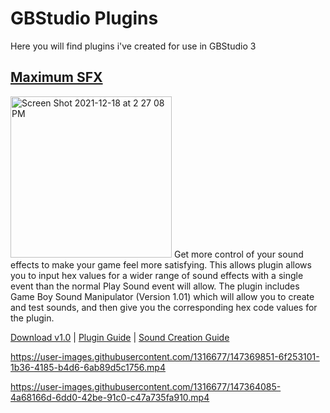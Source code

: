 # GBStudio Plugins
Here you will find plugins i've created for use in GBStudio 3

## [Maximum SFX](https://github.com/dochardware/GBStudio-Plugins/blob/a6cf889399843b72f06f72006bb758f7eff22ca1/Maximum%20SFX%20Guide.md)
<img width="258" alt="Screen Shot 2021-12-18 at 2 27 08 PM" src="https://user-images.githubusercontent.com/1316677/147362590-6ab3f979-f16e-44c9-a4a3-f267814357ba.png">
Get more control of your sound effects to make your game feel more satisfying. This allows plugin allows you to input hex values for a wider range of sound effects with a single event than the normal Play Sound event will allow. The plugin includes Game Boy Sound Manipulator (Version 1.01) which will allow you to create and test sounds, and then give you the corresponding hex code values for the plugin.

[Download v1.0](https://github.com/dochardware/GBStudio-Plugins/releases/tag/v1.0) | [Plugin Guide](https://github.com/dochardware/GBStudio-Plugins/blob/243fb6ae314d5e89f9550bcb1d6fad45957e04f2/Maximum%20SFX%20Guide.md) | [Sound Creation Guide](https://github.com/dochardware/GBStudio-Plugins/blob/5c6e40815ac2fbda63c2e1e889b385c3f3937af1/Creating%20SFX%20Quick%20Guide.md)

https://user-images.githubusercontent.com/1316677/147369851-6f253101-1b36-4185-b4d6-6ab89d5c1756.mp4

https://user-images.githubusercontent.com/1316677/147364085-4a68166d-6dd0-42be-91c0-c47a735fa910.mp4



